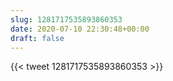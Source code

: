 ```yaml
---
slug: 1281717535893860353
date: 2020-07-10 22:30:48+00:00
draft: false
---
```


{{< tweet 1281717535893860353 >}}
